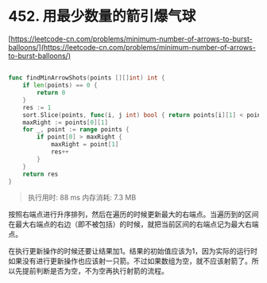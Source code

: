 # 452. 用最少数量的箭引爆气球
[https://leetcode-cn.com/problems/minimum-number-of-arrows-to-burst-balloons/](https://leetcode-cn.com/problems/minimum-number-of-arrows-to-burst-balloons/) 
## 
```go
func findMinArrowShots(points [][]int) int {
	if len(points) == 0 {
		return 0
	}
	res := 1
	sort.Slice(points, func(i, j int) bool { return points[i][1] < points[j][1] })
	maxRight := points[0][1]
	for _, point := range points {
		if point[0] > maxRight {
			maxRight = point[1]
			res++
		}
	}
	return res
}
```
>执行用时: 88 ms
内存消耗: 7.3 MB

按照右端点进行升序排列，然后在遍历的时候更新最大的右端点。当遍历到的区间在最大右端点的右边（即不被包括）的时候，就把当前区间的右端点记为最大右端点。

在执行更新操作的时候还要让结果加1。结果的初始值应该为1，因为实际的运行时如果没有进行更新操作也应该射一只箭。不过如果数组为空，就不应该射箭了。所以先提前判断是否为空，不为空再执行射箭的流程。